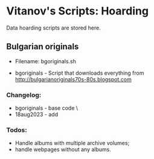 # Vitanov's Scripts: Hoarding

Data hoarding scripts are stored here.

## Bulgarian originals
 - Filename: bgoriginals.sh

 - bgoriginals - Script that downloads everything from http://bulgarianoriginals70s-80s.blogspot.com

  ### Changelog:
   - bgoriginals - base code \
   - 18aug2023 - add
  ### Todos: 
   - Handle albums with multiple archive volumes;
   - handle webpages without any albums.
